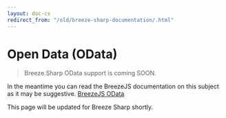 ```yaml
---
layout: doc-cs
redirect_from: "/old/breeze-sharp-documentation/.html"
---
```

# Open Data (OData)

> Breeze.Sharp OData support is coming SOON.  

In the meantime you can read the BreezeJS documentation on this subject as it may be suggestive. [BreezeJS OData](doc-js/server-odata.html)

This page will be updated for Breeze Sharp shortly. 

